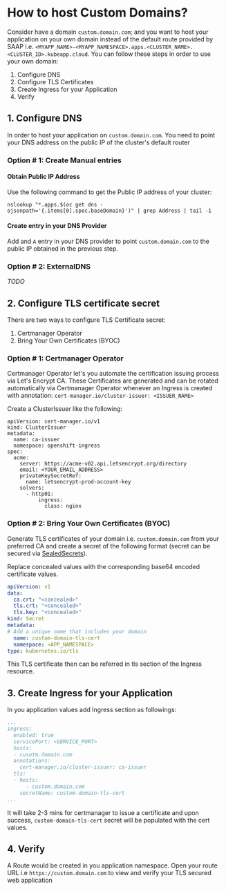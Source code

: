 # How to host Custom Domains?

Consider have a domain `custom.domain.com`; and you want to host your application on your own domain instead of the default route provided by SAAP i.e. `<MYAPP_NAME>-<MYAPP_NAMESPACE>.apps.<CLUSTER_NAME>.<CLUSTER_ID>.kubeapp.cloud`. You can follow these steps in order to use your own domain:

1. Configure DNS
2. Configure TLS Certificates
3. Create Ingress for your Application
4. Verify

## 1. Configure DNS

In order to host your application on `custom.domain.com`. You need to point your DNS address on the public IP of the cluster's default router

### Option # 1: Create Manual entries
#### Obtain Public IP Address

Use the following command to get the Public IP address of your cluster:
```
nslookup "*.apps.$(oc get dns -ojsonpath='{.items[0].spec.baseDomain}')" | grep Address | tail -1
```

#### Create entry in your DNS Provider
Add and `A` entry in your DNS provider to point `custom.domain.com` to the public IP obtained in the previous step.

### Option # 2: ExternalDNS

_TODO_


## 2. Configure TLS certificate secret

There are two ways to configure TLS Certificate secret:

1. Certmanager Operator
2. Bring Your Own Certificates (BYOC)

### Option # 1: Certmanager Operator

Certmanager Operator let's you automate the certification issuing process via Let's Encrypt CA. These Certificates are generated and can be rotated automatically via Certmanager Operator whenever an Ingress is created with annotation: `cert-manager.io/cluster-issuer: <ISSUER_NAME>`

Create a ClusterIssuer like the following:

```
apiVersion: cert-manager.io/v1
kind: ClusterIssuer
metadata:
  name: ca-issuer
  namespace: openshift-ingress
spec:
  acme:
    server: https://acme-v02.api.letsencrypt.org/directory
    email: <YOUR_EMAIL_ADDRESS>
    privateKeySecretRef:
      name: letsencrypt-prod-account-key
    solvers:
      - http01:
          ingress:
            class: nginx
```

### Option # 2: Bring Your Own Certificates (BYOC)

Generate TLS certificates of your domain i.e. `custom.domain.com` from your preferred CA and create a secret of the following format (secret can be secured via [SealedSecrets](../secrets/sealed-secrets.md#Secrets-Management-using-Sealed-Secrets-Controller)).

Replace concealed values with the corresponding base64 encoded certificate values.

```yaml
apiVersion: v1
data:
  ca.crt: "<concealed>"
  tls.crt: "<concealed>"
  tls.key: "<concealed>"
kind: Secret
metadata:
# Add a unique name that includes your domain
  name: custom-domain-tls-cert
  namespace: <APP_NAMESPACE>
type: kubernetes.io/tls
```
This TLS certificate then can be referred in tls section of the Ingress resource.


## 3. Create Ingress for your Application

In you application values add Ingress section as followings:

```yaml
...
ingress:
  enabled: true
  servicePort: <SERVICE_PORT>
  hosts:
  - cusotm.domain.com
  annotations:
    cert-manager.io/cluster-issuer: ca-issuer
  tls:
  - hosts:
      - custom.domain.com
    secretName: custom-domain-tls-cert
...
```
It will take 2-3 mins for certmanager to issue a certificate and upon success, `custom-domain-tls-cert` secret will be populated with the cert values.

## 4. Verify

A Route would be created in you application namespace. Open your route URL i.e `https://custom.domain.com` to view and verify your TLS secured web application